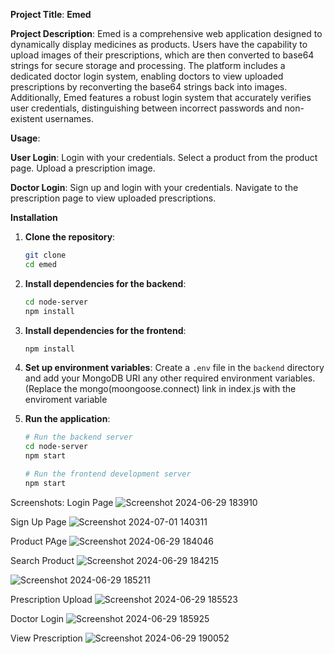 **Project Title**: **Emed**

**Project Description**:
Emed is a comprehensive web application designed to dynamically display medicines as products. 
Users have the capability to upload images of their prescriptions, which are then converted to base64 strings for secure storage and processing.
The platform includes a dedicated doctor login system, enabling doctors to view uploaded prescriptions by reconverting the base64 strings back into images. 
Additionally, Emed features a robust login system that accurately verifies user credentials, distinguishing between incorrect passwords and non-existent usernames.

**Usage**:

**User Login**:
Login with your credentials.
Select a product from the product page.
Upload a prescription image.

**Doctor Login**:
Sign up and login with your credentials.
Navigate to the prescription page to view uploaded prescriptions.

**Installation**

1. **Clone the repository**:
    ```bash
    git clone 
    cd emed
    ```

2. **Install dependencies for the backend**:
    ```bash
    cd node-server
    npm install
    ```

3. **Install dependencies for the frontend**:
    ```bash
    npm install
    ```

4. **Set up environment variables**:
    Create a `.env` file in the `backend` directory and add your MongoDB URI  any other required environment variables.(Replace the mongo(moongoose.connect) link
   in index.js with the enviroment variable


6. **Run the application**:
    ```bash
    # Run the backend server
    cd node-server
    npm start

    # Run the frontend development server
    npm start
    ```
Screenshots:
Login Page
![Screenshot 2024-06-29 183910](https://github.com/AbhishekBharambe2002/emed/assets/123597077/7ee9b705-8c4e-4e2d-8429-c7d85cef8d0d)


Sign Up Page
![Screenshot 2024-07-01 140311](https://github.com/AbhishekBharambe2002/emed/assets/123597077/fda9a573-f1df-4ff9-9d6a-2ec60a105cc8)


Product PAge
![Screenshot 2024-06-29 184046](https://github.com/AbhishekBharambe2002/emed/assets/123597077/c68d8a86-5fbd-42ba-b98f-00b012fe2f17)


Search Product
![Screenshot 2024-06-29 184215](https://github.com/AbhishekBharambe2002/emed/assets/123597077/95221e61-70e9-4b36-a972-e8e41a341fe0)

![Screenshot 2024-06-29 185211](https://github.com/AbhishekBharambe2002/emed/assets/123597077/9f90b670-5202-4b30-b4b6-bd58e995d71d)


Prescription Upload
![Screenshot 2024-06-29 185523](https://github.com/AbhishekBharambe2002/emed/assets/123597077/c25612a3-8fce-4bd2-8d5e-c07a49f0ec4c)


Doctor Login
![Screenshot 2024-06-29 185925](https://github.com/AbhishekBharambe2002/emed/assets/123597077/08b666e2-02cd-4b0f-8b4e-c2756a10be90)


View Prescription
![Screenshot 2024-06-29 190052](https://github.com/AbhishekBharambe2002/emed/assets/123597077/5d707d19-9ed5-49ff-b3ac-45228681b7fa)
